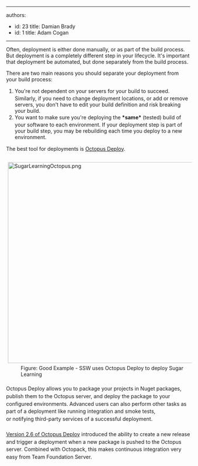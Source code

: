 

---
authors:
  - id: 23
    title: Damian Brady
  - id: 1
    title: Adam Cogan
---




<span class='intro'> Often, deployment is either done manually, or as part of the build process. But deployment is a completely different step in your lifecycle. It's important that deployment be automated, but done&#160;separately&#160;from the build process. </span>

<p>There are two main reasons you should separate your deployment from your build process&#58;</p><ol><li><span style="line-height&#58;20.8px;">You're not dependent on your servers for your build to succeed. Similarly, if you need to change deployment locations, or add or remove servers, you don't have to edit your build definition and risk breaking your build.<br></span></li><li><span style="line-height&#58;20.8px;">You want to make sure you're deploying the <strong>*same*</strong>&#160;(tested)&#160;build of your software to each environment. If your deployment step is part of your build step, you may be rebuilding each time you deploy to a new environment.</span></li></ol><div><span style="line-height&#58;20.8px;">The best tool for&#160;deployments is <a href="http&#58;//octopusdeploy.com/">Octopus Deploy​</a>.</span></div><div><span style="line-height&#58;20.8px;"><br></span></div><div><img src="/PublishingImages/SugarLearningOctopus.png" alt="SugarLearningOctopus.png" style="margin&#58;5px;width&#58;550px;" /><br></div><dd class="ssw15-rteElement-FigureGood">Figure&#58; Good Example - SSW uses Octopus Deploy to deploy Sugar Learning</dd><div><span style="line-height&#58;20.8px;"><br></span></div><div><span style="line-height&#58;20.8px;">Octopus Deploy allows you to package your projects in Nuget packages, publish them to the Octopus server, and deploy&#160;the package to your configured environments. Advanced users can also perform other tasks as part of a deployment like&#160;running&#160;integration and smoke tests, or&#160;notifying&#160;third-party services of a successful deployment.</span></div><div><span style="line-height&#58;20.8px;"><br></span></div><div><span style="line-height&#58;20.8px;"><a href="http&#58;//octopusdeploy.com/blog/2.6">Version 2.6 of Octopus Deploy</a> introduced the ability to create&#160;a new release and trigger a deployment when a new package is pushed to the Octopus server. Combined with Octopack, this makes continuous integration very easy from Team Foundation Server.</span></div>


